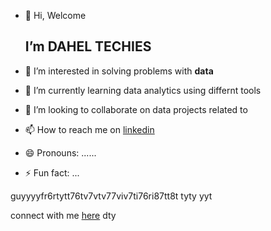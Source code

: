 - 👋 Hi, Welcome

  ## I’m DAHEL TECHIES

- 👀 I’m interested in solving problems with **data**
- 🌱 I’m currently learning data analytics using differnt tools
- 💞️ I’m looking to collaborate on data projects related to
- 📫 How to reach me on [linkedin](https://www.linkedin.com/in/data-analyst-amarachi-nwoke-ugagbe/)
- 😄 Pronouns: ......
- ⚡ Fun fact: ...

guyyyyfr6rtytt76tv7vtv77viv7ti76ri87tt8t
tyty
yyt

connect with me [here](https://www.linkedin.com/in/data-analyst-amarachi-nwoke-ugagbe/)
dty
